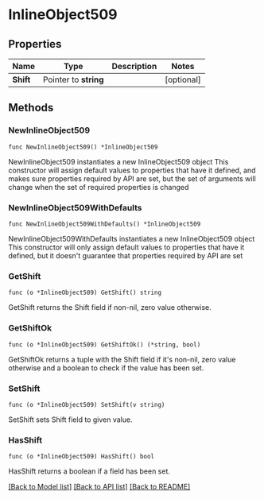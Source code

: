 # InlineObject509

## Properties

Name | Type | Description | Notes
------------ | ------------- | ------------- | -------------
**Shift** | Pointer to **string** |  | [optional] 

## Methods

### NewInlineObject509

`func NewInlineObject509() *InlineObject509`

NewInlineObject509 instantiates a new InlineObject509 object
This constructor will assign default values to properties that have it defined,
and makes sure properties required by API are set, but the set of arguments
will change when the set of required properties is changed

### NewInlineObject509WithDefaults

`func NewInlineObject509WithDefaults() *InlineObject509`

NewInlineObject509WithDefaults instantiates a new InlineObject509 object
This constructor will only assign default values to properties that have it defined,
but it doesn't guarantee that properties required by API are set

### GetShift

`func (o *InlineObject509) GetShift() string`

GetShift returns the Shift field if non-nil, zero value otherwise.

### GetShiftOk

`func (o *InlineObject509) GetShiftOk() (*string, bool)`

GetShiftOk returns a tuple with the Shift field if it's non-nil, zero value otherwise
and a boolean to check if the value has been set.

### SetShift

`func (o *InlineObject509) SetShift(v string)`

SetShift sets Shift field to given value.

### HasShift

`func (o *InlineObject509) HasShift() bool`

HasShift returns a boolean if a field has been set.


[[Back to Model list]](../README.md#documentation-for-models) [[Back to API list]](../README.md#documentation-for-api-endpoints) [[Back to README]](../README.md)


